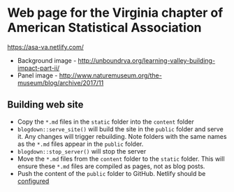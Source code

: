 # Web page for the Virginia chapter of American Statistical Association

https://asa-va.netlify.com/

- Background image - http://unboundrva.org/learning-valley-building-impact-part-ii/
- Panel image - http://www.naturemuseum.org/the-museum/blog/archive/2017/11

## Building web site

- Copy the `*.md` files in the `static` folder into the `content` folder
- `blogdown::serve_site()` will build the site in the `public` folder and serve it. Any changes will trigger rebuilding. Note folders with the same names as the `*.md` files appear in the `public` folder.
- `blogdown::stop_server()` will stop the server
- Move the `*.md` files from the `content` folder to the `static` folder. This will ensure these `*.md` files are compiled as pages, not as blog posts.
- Push the content of the `public` folder to GitHub. Netlify should be [configured](https://bookdown.org/yihui/blogdown/netlify.html) 
